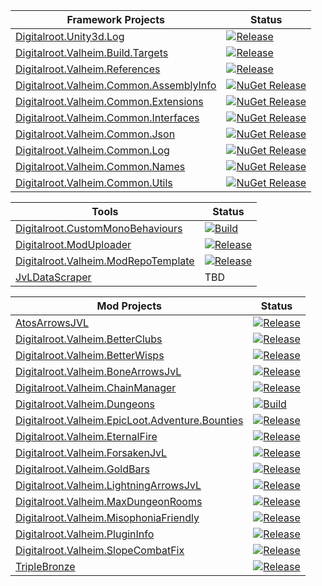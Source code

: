 | Framework Projects | Status |
| ------------- | ------------- |
| [Digitalroot.Unity3d.Log](https://github.com/Digitalroot-Valheim/Digitalroot.Unity3d.Log) | [![Release](https://github.com/Digitalroot-Valheim/Digitalroot.Unity3d.Log/actions/workflows/release.yml/badge.svg)](https://github.com/Digitalroot-Valheim/Digitalroot.Unity3d.Log/actions/workflows/release.yml) |
| [Digitalroot.Valheim.Build.Targets](https://github.com/Digitalroot-Valheim/Digitalroot.Valheim.Build.Targets) | [![Release](https://github.com/Digitalroot-Valheim/Digitalroot.Valheim.Build.Targets/actions/workflows/release.yml/badge.svg)](https://github.com/Digitalroot-Valheim/Digitalroot.Valheim.Build.Targets/actions/workflows/release.yml) |
| [Digitalroot.Valheim.References](https://github.com/Digitalroot-Valheim/Digitalroot.Valheim.References) | [![Release](https://github.com/Digitalroot-Valheim/Digitalroot.Valheim.References/actions/workflows/release.yml/badge.svg)](https://github.com/Digitalroot-Valheim/Digitalroot.Valheim.References/actions/workflows/release.yml) |
| [Digitalroot.Valheim.Common.AssemblyInfo](https://github.com/Digitalroot-Valheim/Digitalroot.Valheim.Common.AssemblyInfo) | [![NuGet Release](https://github.com/Digitalroot-Valheim/Digitalroot.Valheim.Common.AssemblyInfo/actions/workflows/nuget.release.yml/badge.svg)](https://github.com/Digitalroot-Valheim/Digitalroot.Valheim.Common.AssemblyInfo/actions/workflows/nuget.release.yml) |
| [Digitalroot.Valheim.Common.Extensions](https://github.com/Digitalroot-Valheim/Digitalroot.Valheim.Common.Extensions) | [![NuGet Release](https://github.com/Digitalroot-Valheim/Digitalroot.Valheim.Common.Extensions/actions/workflows/nuget.release.yml/badge.svg)](https://github.com/Digitalroot-Valheim/Digitalroot.Valheim.Common.Extensions/actions/workflows/nuget.release.yml) |
| [Digitalroot.Valheim.Common.Interfaces](https://github.com/Digitalroot-Valheim/Digitalroot.Valheim.Common.Interfaces) | [![NuGet Release](https://github.com/Digitalroot-Valheim/Digitalroot.Valheim.Common.Interfaces/actions/workflows/nuget.release.yml/badge.svg)](https://github.com/Digitalroot-Valheim/Digitalroot.Valheim.Common.Interfaces/actions/workflows/nuget.release.yml) |
| [Digitalroot.Valheim.Common.Json](https://github.com/Digitalroot-Valheim/Digitalroot.Valheim.Common.Json) | [![NuGet Release](https://github.com/Digitalroot-Valheim/Digitalroot.Valheim.Common.Json/actions/workflows/nuget.release.yml/badge.svg)](https://github.com/Digitalroot-Valheim/Digitalroot.Valheim.Common.Json/actions/workflows/nuget.release.yml) |
| [Digitalroot.Valheim.Common.Log](https://github.com/Digitalroot-Valheim/Digitalroot.Valheim.Common.Log) | [![NuGet Release](https://github.com/Digitalroot-Valheim/Digitalroot.Valheim.Common.Log/actions/workflows/nuget.release.yml/badge.svg)](https://github.com/Digitalroot-Valheim/Digitalroot.Valheim.Common.Log/actions/workflows/nuget.release.yml) |
| [Digitalroot.Valheim.Common.Names](https://github.com/Digitalroot-Valheim/Digitalroot.Valheim.Common.Names) | [![NuGet Release](https://github.com/Digitalroot-Valheim/Digitalroot.Valheim.Common.Names/actions/workflows/nuget.release.yml/badge.svg)](https://github.com/Digitalroot-Valheim/Digitalroot.Valheim.Common.Names/actions/workflows/nuget.release.yml) |
| [Digitalroot.Valheim.Common.Utils](https://github.com/Digitalroot-Valheim/Digitalroot.Valheim.Common.Utils) | [![NuGet Release](https://github.com/Digitalroot-Valheim/Digitalroot.Valheim.Common.Utils/actions/workflows/nuget.release.yml/badge.svg)](https://github.com/Digitalroot-Valheim/Digitalroot.Valheim.Common.Utils/actions/workflows/nuget.release.yml) | 

| Tools | Status |
| ------------- | ------------- |
| [Digitalroot.CustomMonoBehaviours](https://github.com/Digitalroot-Valheim/Digitalroot.CustomMonoBehaviours) | [![Build](https://github.com/Digitalroot-Valheim/Digitalroot.CustomMonoBehaviours/actions/workflows/builder.yml/badge.svg)](https://github.com/Digitalroot-Valheim/Digitalroot.CustomMonoBehaviours/actions/workflows/builder.yml) |
| [Digitalroot.ModUploader](https://github.com/Digitalroot-Valheim/Digitalroot.ModUploader) | [![Release](https://github.com/Digitalroot-Valheim/Digitalroot.ModUploader/actions/workflows/release.yml/badge.svg)](https://github.com/Digitalroot-Valheim/Digitalroot.ModUploader/actions/workflows/release.yml) |
| [Digitalroot.Valheim.ModRepoTemplate](https://github.com/Digitalroot-Valheim/Digitalroot.Valheim.ModRepoTemplate) | [![Release](https://github.com/Digitalroot-Valheim/Digitalroot.Valheim.ModRepoTemplate/actions/workflows/release.yml/badge.svg)](https://github.com/Digitalroot-Valheim/Digitalroot.Valheim.ModRepoTemplate/actions/workflows/release.yml) |
| [JvLDataScraper](https://github.com/Digitalroot-Valheim/JVLDataScraper) | TBD |

| Mod Projects | Status |
| ------------- | ------------- |
| [AtosArrowsJVL](https://github.com/Digitalroot-Valheim/Atokal-AtosArrowsJVL) | [![Release](https://github.com/Digitalroot-Valheim/Atokal-AtosArrowsJVL/actions/workflows/nuget.release.yml/badge.svg)](https://github.com/Digitalroot-Valheim/Atokal-AtosArrowsJVL/actions/workflows/nuget.release.yml) |
| [Digitalroot.Valheim.BetterClubs](https://github.com/Digitalroot-Valheim/Digitalroot.Valheim.BetterClubs) | [![Release](https://github.com/Digitalroot-Valheim/Digitalroot.Valheim.BetterClubs/actions/workflows/release.yml/badge.svg)](https://github.com/Digitalroot-Valheim/Digitalroot.Valheim.BetterClubs/actions/workflows/release.yml) |
| [Digitalroot.Valheim.BetterWisps](https://github.com/Digitalroot-Valheim/Digitalroot.Valheim.BetterWisps) | [![Release](https://github.com/Digitalroot-Valheim/Digitalroot.Valheim.BetterWisps/actions/workflows/release.yml/badge.svg)](https://github.com/Digitalroot-Valheim/Digitalroot.Valheim.BetterWisps/actions/workflows/release.yml) |
| [Digitalroot.Valheim.BoneArrowsJvL](https://github.com/Digitalroot-Valheim/Digitalroot.Valheim.BoneArrowsJVL) | [![Release](https://github.com/Digitalroot-Valheim/Digitalroot.Valheim.BoneArrowsJVL/actions/workflows/release.yml/badge.svg)](https://github.com/Digitalroot-Valheim/Digitalroot.Valheim.BoneArrowsJVL/actions/workflows/release.yml) |
| [Digitalroot.Valheim.ChainManager](https://github.com/Digitalroot-Valheim/Digitalroot.Valheim.ChainManager) | [![Release](https://github.com/Digitalroot-Valheim/Digitalroot.Valheim.ChainManager/actions/workflows/release.yml/badge.svg)](https://github.com/Digitalroot-Valheim/Digitalroot.Valheim.ChainManager/actions/workflows/release.yml) |
| [Digitalroot.Valheim.Dungeons](https://github.com/Digitalroot-Valheim/Digitalroot.Valheim.Dungeons) | [![Build](https://github.com/Digitalroot-Valheim/Digitalroot.Valheim.Dungeons/actions/workflows/builder.yml/badge.svg)](https://github.com/Digitalroot-Valheim/Digitalroot.Valheim.Dungeons/actions/workflows/builder.yml) |
| [Digitalroot.Valheim.EpicLoot.Adventure.Bounties](https://github.com/Digitalroot-Valheim/Digitalroot.Valheim.EpicLoot.Adventure.Bounties) | [![Release](https://github.com/Digitalroot-Valheim/Digitalroot.Valheim.EpicLoot.Adventure.Bounties/actions/workflows/release.yml/badge.svg)](https://github.com/Digitalroot-Valheim/Digitalroot.Valheim.EpicLoot.Adventure.Bounties/actions/workflows/release.yml) |
| [Digitalroot.Valheim.EternalFire](https://github.com/Digitalroot-Valheim/Digitalroot.Valheim.EternalFire) | [![Release](https://github.com/Digitalroot-Valheim/Digitalroot.Valheim.EternalFire/actions/workflows/release.yml/badge.svg)](https://github.com/Digitalroot-Valheim/Digitalroot.Valheim.EternalFire/actions/workflows/release.yml) |
| [Digitalroot.Valheim.ForsakenJvL](https://github.com/Digitalroot-Valheim/Digitalroot.Valheim.ForsakenJVL) | [![Release](https://github.com/Digitalroot-Valheim/Digitalroot.Valheim.ForsakenJVL/actions/workflows/release.yml/badge.svg)](https://github.com/Digitalroot-Valheim/Digitalroot.Valheim.ForsakenJVL/actions/workflows/release.yml) |
| [Digitalroot.Valheim.GoldBars](https://github.com/Digitalroot-Valheim/Digitalroot.Valheim.GoldBars) | [![Release](https://github.com/Digitalroot-Valheim/Digitalroot.Valheim.GoldBars/actions/workflows/release.yml/badge.svg)](https://github.com/Digitalroot-Valheim/Digitalroot.Valheim.GoldBars/actions/workflows/release.yml) |
| [Digitalroot.Valheim.LightningArrowsJvL](https://github.com/Digitalroot-Valheim/Digitalroot.Valheim.LightningArrowsJVL) | [![Release](https://github.com/Digitalroot-Valheim/Digitalroot.Valheim.LightningArrowsJVL/actions/workflows/release.yml/badge.svg)](https://github.com/Digitalroot-Valheim/Digitalroot.Valheim.LightningArrowsJVL/actions/workflows/release.yml) |
| [Digitalroot.Valheim.MaxDungeonRooms](https://github.com/Digitalroot-Valheim/Digitalroot.Valheim.MaxDungeonRooms) | [![Release](https://github.com/Digitalroot-Valheim/Digitalroot.Valheim.MaxDungeonRooms/actions/workflows/release.yml/badge.svg)](https://github.com/Digitalroot-Valheim/Digitalroot.Valheim.MaxDungeonRooms/actions/workflows/release.yml) |
| [Digitalroot.Valheim.MisophoniaFriendly](https://github.com/Digitalroot-Valheim/Digitalroot.Valheim.MisophoniaFriendly) | [![Release](https://github.com/Digitalroot-Valheim/Digitalroot.Valheim.MisophoniaFriendly/actions/workflows/release.yml/badge.svg)](https://github.com/Digitalroot-Valheim/Digitalroot.Valheim.MisophoniaFriendly/actions/workflows/release.yml) |
| [Digitalroot.Valheim.PluginInfo](https://github.com/Digitalroot-Valheim/Digitalroot.Valheim.PluginInfo) | [![Release](https://github.com/Digitalroot-Valheim/Digitalroot.Valheim.PluginInfo/actions/workflows/nuget.release.yml/badge.svg)](https://github.com/Digitalroot-Valheim/Digitalroot.Valheim.PluginInfo/actions/workflows/nuget.release.yml) |
| [Digitalroot.Valheim.SlopeCombatFix](https://github.com/Digitalroot-Valheim/Digitalroot.Valheim.SlopeCombatFix) | [![Release](https://github.com/Digitalroot-Valheim/Digitalroot.Valheim.SlopeCombatFix/actions/workflows/release.yml/badge.svg)](https://github.com/Digitalroot-Valheim/Digitalroot.Valheim.SlopeCombatFix/actions/workflows/release.yml) |
| [TripleBronze](https://github.com/Digitalroot-Valheim/KaceCottam-TripleBronze) | [![Release](https://github.com/Digitalroot-Valheim/KaceCottam-TripleBronze/actions/workflows/release.yml/badge.svg)](https://github.com/Digitalroot-Valheim/KaceCottam-TripleBronze/actions/workflows/release.yml) |
